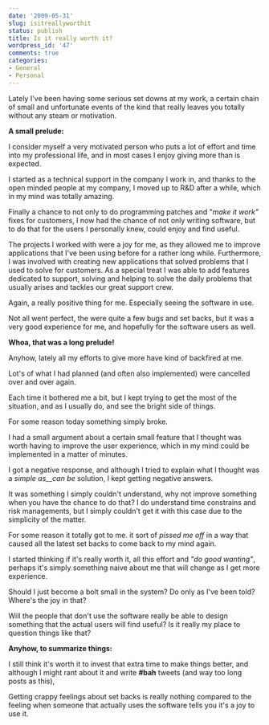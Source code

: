```yaml
---
date: '2009-05-31'
slug: isitreallyworthit
status: publish
title: Is it really worth it?
wordpress_id: '47'
comments: true
categories:
- General
- Personal
---
```


Lately I've been having some serious set downs at my work, a
certain chain of small and unfortunate events of the kind that
really leaves you totally without any steam or motivation.


  **A small prelude:**
    

I consider myself a very motivated person who puts a lot of effort
and time into my professional life, and in most cases I enjoy
giving more than is expected.  

I started as a technical support in the company I work in, and
thanks to the open minded people at my company, I moved up to
R&D after a while, which in my mind was totally amazing.  

Finally a chance to not only to do programming patches and
"_make it work"_  fixes for customers, I now had the chance
of not only writing software, but to do that for the users I
personally knew, could enjoy and find useful.

The projects I worked with were a joy for me, as they allowed me
to improve applications that I've been using before for a rather
long while. Furthermore, I was involved with creating new
applications that solved problems that I used to solve for
customers. As a special treat I was able to add features dedicated
to support, solving and helping to solve the daily problems that
usually arises and tackles our great support crew.  

Again, a really positive thing for me. Especially seeing the
software in use.

Not all went perfect, the were quite a few bugs and set backs,
but it was a very good experience for me, and hopefully for the
software users as well.


  **Whoa, that was a long prelude!**


Anyhow, lately all my efforts to give more have kind of
backfired at me.  

Lot's of what I had planned (and often also implemented) were
cancelled over and over again.  

Each time it bothered me a bit, but I kept trying to get the most
of the situation, and as I usually do, and see the bright side of
things.

For some reason today something simply broke.  

I had a small argument about a certain small feature that I thought
was worth having to improve the user experience, which in my mind
could be implemented in a matter of minutes.  

I got a negative response, and although I tried to explain what I
thought was a _simple as__can be_ solution, I kept
getting negative answers.

It was something I simply couldn't understand, why not improve
something when you have the chance to do that? I do understand time
constrains and risk managements, but I simply couldn't get it with
this case due to the simplicity of the matter.

For some reason it totally got to me. it sort of _pissed me
off_ in a way that caused all the latest set backs to come back
to my mind again.

I started thinking if it's really worth it, all this effort and
_"do good wanting"_, perhaps it's simply something naive
about me that will change as I get more experience.  

Should I just become a bolt small in the system? Do only as I've
been told? Where's the joy in that?  

Will the people that don't use the software really be able to
design something that the actual users will find useful? Is it
really my place to question things like that?


  **Anyhow, to summarize things:**
    

I still think it's worth it to invest that extra time to make
things better, and although I might rant about it and write
**#bah** tweets (and way too long posts as
this),  

Getting crappy feelings about set backs is really nothing compared
to the feeling when someone that actually uses the software tells
you it's a joy to use it.



